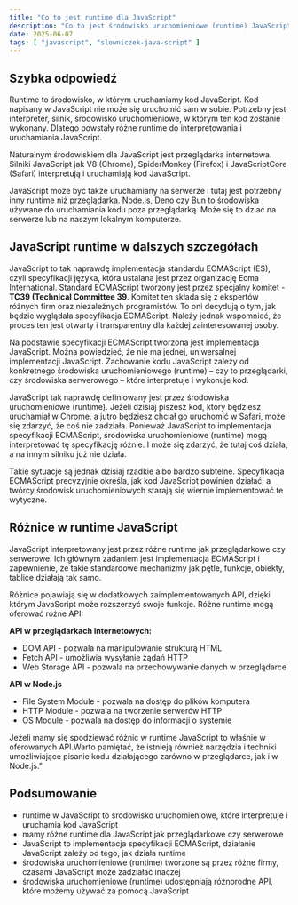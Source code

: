 ```yaml
---
title: "Co to jest runtime dla JavaScript"
description: "Co to jest środowisko uruchomieniowe (runtime) JavaScript? Jakie są jego rodzaje, jak działa i czym się różnią poszczególne implementacje."
date: 2025-06-07
tags: [ "javascript", "slowniczek-java-script" ]
---
```


## Szybka odpowiedź

Runtime to środowisko, w którym uruchamiamy kod JavaScript. Kod napisany w JavaScript nie może się uruchomić sam w
sobie.
Potrzebny jest interpreter, silnik, środowisko uruchomieniowe, w którym ten kod zostanie wykonany. Dlatego powstały
różne runtime do interpretowania i uruchamiania JavaScript.

Naturalnym środowiskiem dla JavaScript jest przeglądarka internetowa. Silniki JavaScript jak V8 (Chrome), SpiderMonkey
(Firefox) i JavaScriptCore (Safari) interpretują i uruchamiają kod JavaScript.

JavaScript może być także uruchamiany na serwerze i tutaj jest potrzebny inny runtime niż
przeglądarka. [Node.js](https://nodejs.org/en), [Deno](https://deno.com/) czy [Bun](https://bun.sh/) to środowiska
używane do uruchamiania kodu poza przeglądarką. Może się to dziać na serwerze lub na naszym lokalnym komputerze.

## JavaScript runtime w dalszych szczegółach

JavaScript to tak naprawdę implementacja standardu ECMAScript (ES), czyli specyfikacji języka, która ustalana jest przez
organizację Ecma International. Standard ECMAScript tworzony jest przez specjalny komitet - **TC39 (Technical Committee
39**. Komitet ten składa się z ekspertów różnych firm oraz niezależnych programistów. To oni decydują o tym, jak będzie
wyglądała specyfikacja ECMAScript. Należy jednak wspomnieć, że proces ten jest otwarty i transparentny dla każdej
zainteresowanej osoby.

Na podstawie specyfikacji ECMAScript tworzona jest implementacja JavaScript. Można powiedzieć, że nie ma jednej, 
uniwersalnej implementacji JavaScript. Zachowanie kodu JavaScript zależy od konkretnego środowiska uruchomieniowego 
(runtime) – czy to przeglądarki, czy środowiska serwerowego – które interpretuje i wykonuje kod.

JavaScript tak naprawdę definiowany jest przez środowiska uruchomieniowe (runtime). Jeżeli dzisiaj piszesz kod, który
będziesz uruchamiał w Chrome, a jutro będziesz chciał go uruchomić w Safari, może się zdarzyć, że coś nie zadziała.
Ponieważ JavaScript to implementacja specyfikacji ECMAScript, środowiska uruchomieniowe (runtime) mogą interpretować 
tę specyfikację różnie. I może się zdarzyć, że tutaj coś działa, a na innym silniku już nie działa.

Takie sytuacje są jednak dzisiaj rzadkie albo bardzo subtelne. Specyfikacja ECMAScript precyzyjnie określa, jak kod 
JavaScript powinien działać, a twórcy środowisk uruchomieniowych starają się wiernie implementować te wytyczne.


## Różnice w runtime JavaScript

JavaScript interpretowany jest przez różne runtime jak przeglądarkowe czy serwerowe. Ich głównym zadaniem jest
implementacja ECMAScript i zapewnienie, że takie standardowe mechanizmy jak pętle, funkcje, obiekty, tablice działają
tak samo.

Różnice pojawiają się w dodatkowych zaimplementowanych API, dzięki którym JavaScript może rozszerzyć swoje funkcje.
Różne runtime mogą oferować różne API:

**API w przeglądarkach internetowych:**

- DOM API - pozwala na manipulowanie strukturą HTML
- Fetch API - umożliwia wysyłanie żądań HTTP
- Web Storage API - pozwala na przechowywanie danych w przeglądarce

**API w Node.js**

- File System Module - pozwala na dostęp do plików komputera
- HTTP Module - pozwala na tworzenie serwerów HTTP
- OS Module - pozwala na dostęp do informacji o systemie

Jeżeli mamy się spodziewać różnic w runtime JavaScript to właśnie w oferowanych API.Warto pamiętać, że istnieją również 
narzędzia i techniki umożliwiające pisanie kodu działającego zarówno w przeglądarce, jak i w Node.js."


## Podsumowanie

- runtime w JavaScript to środowisko uruchomieniowe, które interpretuje i uruchamia kod JavaScript
- mamy różne runtime dla JavaScript jak przeglądarkowe czy serwerowe
- JavaScript to implementacja specyfikacji ECMAScript, działanie JavaScript zależy od tego, jak działa runtime
- środowiska uruchomieniowe (runtime) tworzone są przez różne firmy, czasami JavaScript może zadziałać inaczej
- środowiska uruchomieniowe (runtime) udostępniają różnorodne API, które możemy używać za pomocą JavaScript
